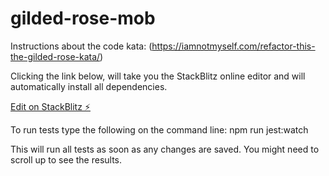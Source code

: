 # gilded-rose-mob

Instructions about the code kata: (https://iamnotmyself.com/refactor-this-the-gilded-rose-kata/)

Clicking the link below, will take you the StackBlitz online editor and will automatically install all dependencies.

[Edit on StackBlitz ⚡️](https://stackblitz.com/edit/node-msvxaz)

To run tests type the following on the command line:
npm run jest:watch

This will run all tests as soon as any changes are saved.
You might need to scroll up to see the results.
